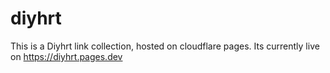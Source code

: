 # diyhrt
This is a Diyhrt link collection, hosted on cloudflare pages. Its currently live on https://diyhrt.pages.dev

